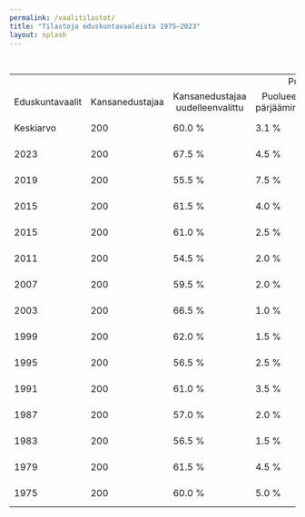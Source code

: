 ```yaml
---
permalink: /vaalitilastot/
title: "Tilastoja eduskuntavaaleista 1975–2023"
layout: splash
---
```


<br>

<div style="overflow-x:auto;">
<table>

<tr style="text-align:center">
  <td style="text-align:right"></td>
  <td style="text-align:center"></td>
  <td style="text-align:center"></td>
  <td colspan=2 style="text-align:center">Putoamisen syy</td>
  <td></td>
  <td></td>
</tr>
  
<tr style="text-align:center">
  <td style="text-align:right">Eduskuntavaalit</td>
  <td style="text-align:center">Kansanedustajaa</td>
  <td style="text-align:center">Kansanedustajaa<br>uudelleenvalittu</td>
  <td>Puolueen<br>pärjääminen</td>
  <td>Henkilökohtaiset<br>äänet</td>
  <td>Ei ehdolla</td>
  <td>Yhteensä</td>
</tr>
    <tr>
        <td>Keskiarvo</td>
        <td>200</td>
        <td>60.0  %</td>
        <td>3.1  %</td>
        <td>16.8  %</td>
        <td>20.1  %</td>
        <td>100.0  %</td>
    </tr>
    <tr>
        <td>2023</td>
        <td>200</td>
        <td>67.5 %</td>
        <td>4.5 %</td>
        <td>10.0 %</td>
        <td>18.0 %</td>
        <td>100.0 %</td>
    </tr>
    <tr>
        <td>2019</td>
        <td>200</td>
        <td>55.5 %</td>
        <td>7.5 %</td>
        <td>14.5 %</td>
        <td>22.5 %</td>
        <td>100.0 %</td>
    </tr>
    <tr>
        <td>2015</td>
        <td>200</td>
        <td>61.5 %</td>
        <td>4.0 %</td>
        <td>14.0 %</td>
        <td>20.5 %</td>
        <td>100.0 %</td>
    </tr>
    <tr>
        <td>2015</td>
        <td>200</td>
        <td>61.0 %</td>
        <td>2.5 %</td>
        <td>17.0 %</td>
        <td>19.5 %</td>
        <td>100.0 %</td>
    </tr>
    <tr>
        <td>2011</td>
        <td>200</td>
        <td>54.5 %</td>
        <td>2.0 %</td>
        <td>17.0 %</td>
        <td>26.5 %</td>
        <td>100.0 %</td>
    </tr>
    <tr>
        <td>2007</td>
        <td>200</td>
        <td>59.5 %</td>
        <td>2.0 %</td>
        <td>16.0 %</td>
        <td>22.5 %</td>
        <td>100.0 %</td>
    </tr>
    <tr>
        <td>2003</td>
        <td>200</td>
        <td>66.5 %</td>
        <td>1.0 %</td>
        <td>15.5 %</td>
        <td>17.0 %</td>
        <td>100.0 %</td>
    </tr>
    <tr>
        <td>1999</td>
        <td>200</td>
        <td>62.0 %</td>
        <td>1.5 %</td>
        <td>16.0 %</td>
        <td>20.5 %</td>
        <td>100.0 %</td>
    </tr>
    <tr>
        <td>1995</td>
        <td>200</td>
        <td>56.5 %</td>
        <td>2.5 %</td>
        <td>20.0 %</td>
        <td>21.0 %</td>
        <td>100.0 %</td>
    </tr>
    <tr>
        <td>1991</td>
        <td>200</td>
        <td>61.0 %</td>
        <td>3.5 %</td>
        <td>19.5 %</td>
        <td>16.0 %</td>
        <td>100.0 %</td>
    </tr>
    <tr>
        <td>1987</td>
        <td>200</td>
        <td>57.0 %</td>
        <td>2.0 %</td>
        <td>15.0 %</td>
        <td>26.0 %</td>
        <td>100.0 %</td>
    </tr>
    <tr>
        <td>1983</td>
        <td>200</td>
        <td>56.5 %</td>
        <td>1.5 %</td>
        <td>24.0 %</td>
        <td>18.0 %</td>
        <td>100.0 %</td>
    </tr>
    <tr>
        <td>1979</td>
        <td>200</td>
        <td>61.5 %</td>
        <td>4.5 %</td>
        <td>18.0 %</td>
        <td>16.0 %</td>
        <td>100.0 %</td>
    </tr>
    <tr>
        <td>1975</td>
        <td>200</td>
        <td>60.0 %</td>
        <td>5.0 %</td>
        <td>18.0 %</td>
        <td>17.0 %</td>
        <td>100.0 %</td>
    </tr>
</table>
</div>
